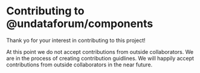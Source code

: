 # Contributing to @undataforum/components

Thank yo for your interest in contributing to this project!

At this point we do not accept contributions from outside collaborators. We are
in the process of creating contribution guidlines. We will happily accept
contributions from outside collaborators in the near future.
